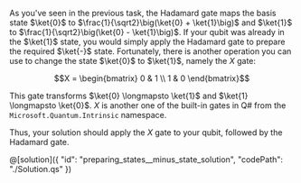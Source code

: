 As you've seen in the previous task, the Hadamard gate maps the basis state $\ket{0}$ to $\frac{1}{\sqrt2}\big(\ket{0} + \ket{1}\big)$ and $\ket{1}$ to $\frac{1}{\sqrt2}\big(\ket{0} - \ket{1}\big)$. 
If your qubit was already in the $\ket{1}$ state, you would simply apply the Hadamard gate to prepare the required $\ket{-}$ state. 
Fortunately, there is another operation you can use to change the state $\ket{0}$ to $\ket{1}$, namely the $X$ gate:

$$X = \begin{bmatrix} 0 & 1 \\ 1 & 0 \end{bmatrix}$$

This gate transforms $\ket{0} \longmapsto \ket{1}$ and $\ket{1} \longmapsto \ket{0}$.
$X$ is another one of the built-in gates in Q# from the `Microsoft.Quantum.Intrinsic` namespace.

Thus, your solution should apply the $X$ gate to your qubit, followed by the Hadamard gate.

@[solution]({
    "id": "preparing_states__minus_state_solution",
    "codePath": "./Solution.qs"
})
